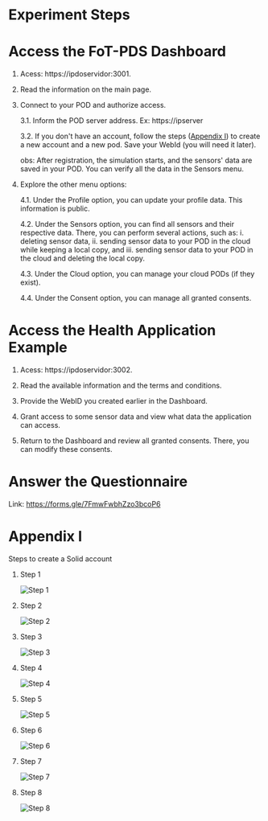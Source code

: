 # Experiment Steps

# Access the FoT-PDS Dashboard
    
1. Acess: https://ipdoservidor:3001.

2. Read the information on the main page.

3. Connect to your POD and authorize access.

    3.1. Inform the POD server address. Ex: https://ipserver

    3.2. If you don't have an account, follow the steps ([Appendix I](#appendix-i)) to create a new account and a new pod. Save your WebId (you will need it later).

    obs: After registration, the simulation starts, and the sensors' data are saved in your POD. You can verify all the data in the Sensors menu.

4. Explore the other menu options:

    4.1. Under the Profile option, you can update your profile data. This information is public.

    4.2. Under the Sensors option, you can find all sensors and their respective data. There, you can perform several actions, such as: i. deleting sensor data, ii. sending sensor data to your POD in the cloud while keeping a local copy, and iii. sending sensor data to your POD in the cloud and deleting the local copy.

    4.3. Under the Cloud option, you can manage your cloud PODs (if they exist).

    4.4. Under the Consent option, you can manage all granted consents.

# Access the Health Application Example

1. Acess: https://ipdoservidor:3002.

2. Read the available information and the terms and conditions.

3. Provide the WebID you created earlier in the Dashboard.

4. Grant access to some sensor data and view what data the application can access.

5. Return to the Dashboard and review all granted consents. There, you can modify these consents.

# Answer the Questionnaire

Link: https://forms.gle/7FmwFwbhZzo3bcoP6

# Appendix I

Steps to create a Solid account

1. Step 1

    ![Step 1](/experiment/create_user_1.png)

2. Step 2

    ![Step 2](/experiment/create_user_2.png)

3. Step 3

    ![Step 3](/experiment/create_user_3.png)

4. Step 4

    ![Step 4](/experiment/create_user_4.png)

5. Step 5

    ![Step 5](/experiment/create_user_5.png)

6. Step 6

    ![Step 6](/experiment/create_user_6.png)

7. Step 7

    ![Step 7](/experiment/create_user_7.png)

8. Step 8

    ![Step 8](/experiment/create_user_8.png)